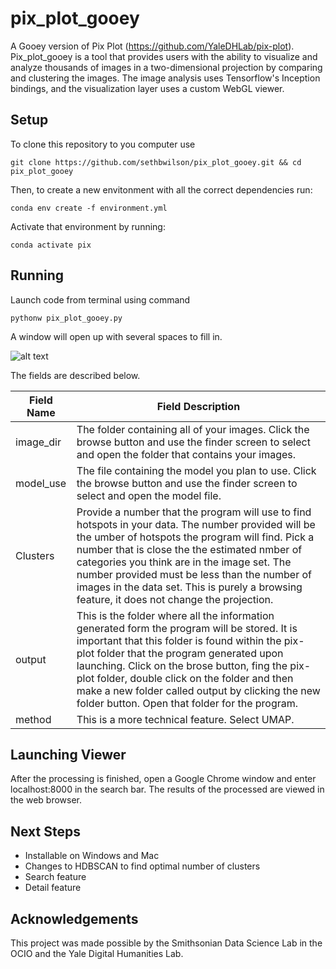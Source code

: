 # pix_plot_gooey
A Gooey version of Pix Plot (https://github.com/YaleDHLab/pix-plot). 
Pix_plot_gooey is a tool that provides users with the ability to visualize and analyze thousands of images in a two-dimensional projection by comparing and clustering the images. The image analysis uses Tensorflow's Inception bindings, and the visualization layer uses a custom WebGL viewer.

## Setup
To clone this repository to you computer use 

```
git clone https://github.com/sethbwilson/pix_plot_gooey.git && cd pix_plot_gooey
```
Then, to create a new envitonment with all the correct dependencies run:
```
conda env create -f environment.yml
```
Activate that environment by running:
```
conda activate pix
```

## Running
Launch code from terminal using command

```
pythonw pix_plot_gooey.py
```

A window will open up with several spaces to fill in. 

![alt text](https://github.com/sethbwilson/pix_plot_gooey/blob/master/Gooey%20interface.png)

The fields are described below.

|Field Name | Field Description|
|---|---|
| image_dir | The folder containing all of your images. Click the browse button and use the finder screen to select and open the folder that contains your images. |
| model_use | The file containing the model you plan to use. Click the browse button and use the finder screen to select and open the model file. 
| Clusters | Provide a number that the program will use to find hotspots in your data. The number provided will be the umber of hotspots the program will find. Pick a number that is close the the estimated nmber of categories you think are in the image set. The number provided must be less than the number of images in the data set. This is purely a browsing feature, it does not change the projection.|
| output | This is the folder where all the information generated form the program will be stored. It is important that this folder is found within the pix-plot folder that the program generated upon launching. Click on the brose button, fing the pix-plot folder, double click on the folder and then make a new folder called output by clicking the new folder button. Open that folder for the program. 
| method | This is a more technical feature. Select UMAP. |

## Launching Viewer
After the processing is finished, open a Google Chrome window and enter localhost:8000 in the search bar. The results of the processed are viewed in the web browser.

## Next Steps
- Installable on Windows and Mac
- Changes to HDBSCAN to find optimal number of clusters
- Search feature
- Detail feature

## Acknowledgements
This project was made possible by the Smithsonian Data Science Lab in the OCIO and the Yale Digital Humanities Lab. 
